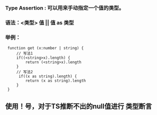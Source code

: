 ### Type Assertion : 可以用来手动指定一个值的类型。
### 语法：<类型> 值  ||  值 as 类型
### 举例：
```
 function get (x:number | string) {
     // 写法1
     if((<string>x).length) {
         return (<string>x).length
     }
     // 写法2
      if((x as string).length) {
         return (x as string).length
     }
 }
```
## 使用！号，对于TS推断不出的null值进行 类型断言       